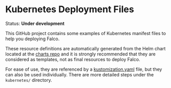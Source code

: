 # Kubernetes Deployment Files

Status: **Under development**

This GitHub project contains some examples of Kubernetes manifest files to help you deploying Falco.

These resource definitions are automatically generated from the Helm chart located at the [charts repo](https://github.com/falcosecurity/charts) and it is strongly recommended that they are considered as templates, not as final resources to deploy Falco.

For ease of use, they are referenced by a [kustomization.yaml](https://github.com/vjjmiras/deploy-kubernetes/blob/main/kubernetes/falco/kustomization.yaml) file, but they can also be used individually. There are more detailed steps under the `kubernetes/` directory.
